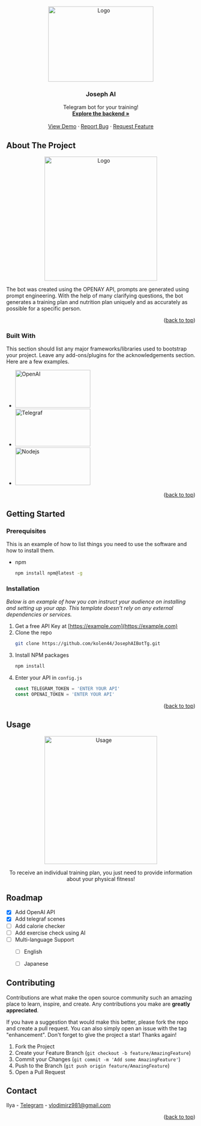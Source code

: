 <!-- Improved compatibility of back to top link: See: https://github.com/kolen44/JosephAIBotTg -->

<a name="readme-top"></a>

<!--
*** Thanks for checking out the Best-README-Template. If you have a suggestion
*** that would make this better, please fork the repo and create a pull request
*** or simply open an issue with the tag "enhancement".
*** Don't forget to give the project a star!
*** Thanks again! Now go create something AMAZING! :D
-->

<!-- PROJECT SHIELDS -->
<!--
*** I'm using markdown "reference style" links for readability.
*** Reference links are enclosed in brackets [ ] instead of parentheses ( ).
*** See the bottom of this document for the declaration of the reference variables
*** for contributors-url, forks-url, etc. This is an optional, concise syntax you may use.
*** https://www.markdownguide.org/basic-syntax/#reference-style-links
-->



<!-- PROJECT LOGO -->
<br />
<div align="center">
  <a href="https://github.com/kolen44/JosephAIBotTg">
    <img src="https://i.ytimg.com/vi/BhrTms15bdI/maxresdefault.jpg" alt="Logo" width="280" height="200">
  </a>

  <h3 align="center">Joseph AI</h3>

  <p align="center">
    Telegram bot for your training!
    <br />
    <a href="https://github.com/kolen44/JosephAIBotTg/server"><strong>Explore the backend »</strong></a>
    <br />
    <br />
    <a href="https://github.com/othneildrew/Best-README-Template">View Demo</a>
    ·
    <a href="https://github.com/othneildrew/Best-README-Template/issues">Report Bug</a>
    ·
    <a href="https://github.com/othneildrew/Best-README-Template/issues">Request Feature</a>
  </p>
</div>

<!-- ABOUT THE PROJECT -->

## About The Project
<div align="center">
<img src="https://github.com/kolen44/JosephAIBotTg/assets/126617855/4be77d85-b13e-49b2-a2a4-a21499c78de3" alt="Logo" width="300" height="330">
</div>

The bot was created using the OPENAY API, prompts are generated using prompt engineering. With the help of many clarifying questions, the bot generates a training plan and nutrition plan uniquely and as accurately as possible for a specific person.

<p align="right">(<a href="#readme-top">back to top</a>)</p>

### Built With

This section should list any major frameworks/libraries used to bootstrap your project. Leave any add-ons/plugins for the acknowledgements section. Here are a few examples.

- <img src="https://github.com/kolen44/JosephAIBotTg/assets/126617855/1c110000-1ae9-4748-b9d3-0799dfaa7930" alt="OpenAI" width="200" height="100">
- <img src="https://raw.githubusercontent.com/pbardov/telegraf/master/docs/header.png" alt="Telegraf" width="200" height="100">

- <img src="https://miro.medium.com/v2/resize:fit:1200/1*xdo0UBpyszvD7-7EH4TkIA.png" alt="Nodejs" width="200" height="100">

<p align="right">(<a href="#readme-top">back to top</a>)</p>

<!-- GETTING STARTED -->

## Getting Started


### Prerequisites

This is an example of how to list things you need to use the software and how to install them.

- npm
  ```sh
  npm install npm@latest -g
  ```

### Installation

_Below is an example of how you can instruct your audience on installing and setting up your app. This template doesn't rely on any external dependencies or services._

1. Get a free API Key at [https://example.com](https://example.com)
2. Clone the repo
   ```sh
   git clone https://github.com/kolen44/JosephAIBotTg.git
   ```
3. Install NPM packages
   ```sh
   npm install
   ```
4. Enter your API in `config.js`
   ```js
   const TELEGRAM_TOKEN = 'ENTER YOUR API'
   const OPENAI_TOKEN = 'ENTER YOUR API'
   ```

<p align="right">(<a href="#readme-top">back to top</a>)</p>

<!-- USAGE EXAMPLES -->

## Usage
<div align="center">
  <img src="https://github.com/kolen44/JosephAIBotTg/assets/126617855/2e394481-a200-4308-9111-395bf1195913" alt="Usage" width="300" height="340">
</div>
<p align="center">To receive an individual training plan, you just need to provide information about your physical fitness!</p>
<!-- ROADMAP -->

## Roadmap

- [x] Add OpenAI API
- [x] Add telegraf scenes
- [ ] Add calorie checker
- [ ] Add exercise check using AI
- [ ] Multi-language Support
  - [ ] English
  - [ ] Japanese


<!-- CONTRIBUTING -->

## Contributing

Contributions are what make the open source community such an amazing place to learn, inspire, and create. Any contributions you make are **greatly appreciated**.

If you have a suggestion that would make this better, please fork the repo and create a pull request. You can also simply open an issue with the tag "enhancement".
Don't forget to give the project a star! Thanks again!

1. Fork the Project
2. Create your Feature Branch (`git checkout -b feature/AmazingFeature`)
3. Commit your Changes (`git commit -m 'Add some AmazingFeature'`)
4. Push to the Branch (`git push origin feature/AmazingFeature`)
5. Open a Pull Request




## Contact

Ilya - <a href='t.me/IlyaWini'>Telegram</a> - vlodimirz981@gmail.com


<p align="right">(<a href="#readme-top">back to top</a>)</p>

